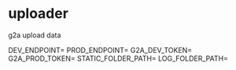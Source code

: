 # uploader
g2a upload data


DEV_ENDPOINT=
PROD_ENDPOINT=
G2A_DEV_TOKEN=
G2A_PROD_TOKEN=
STATIC_FOLDER_PATH=
LOG_FOLDER_PATH=
